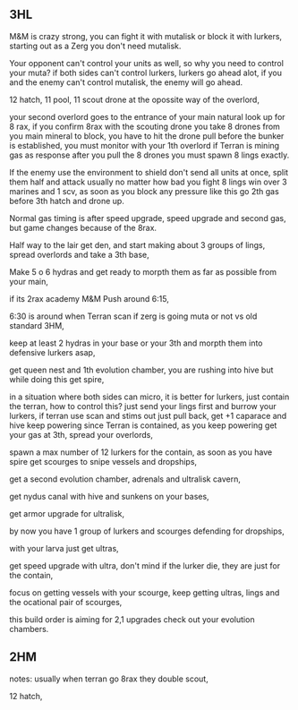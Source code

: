 ## 3HL
M&M is crazy strong, you can fight it with mutalisk or block it with lurkers, starting out as a Zerg you don't need mutalisk.

Your opponent can't control your units as well, so why you need to control your muta? if both sides can't control lurkers, lurkers go ahead alot, if you and the enemy can't control mutalisk, the enemy will go ahead.

12 hatch, 11 pool, 11 scout drone at the opossite way of the overlord,

your second overlord goes to the entrance of your main natural look up for 8 rax, if you confirm 8rax with the scouting drone you take 8 drones from you main mineral to block, you have to hit the drone pull before the bunker is established, you must monitor with your 1th overlord if Terran is mining gas as response after you pull the 8 drones you must spawn 8 lings exactly.

If the enemy use the environment to shield don't send all units at once, split them half and attack usually no matter how bad you fight 8 lings win over 3 marines and 1 scv, as soon as you block any pressure like this go 2th gas before 3th hatch and drone up.

Normal gas timing is after speed upgrade, speed upgrade and second gas, but game changes because of the 8rax.

Half way to the lair get den, and start making about 3 groups of lings, spread overlords and take a 3th base,

Make 5 o 6 hydras and get ready to morpth them as far as possible from your main, 

if its 2rax academy M&M Push around 6:15, 

6:30 is around when Terran scan if zerg is going muta or not vs old standard 3HM,

keep at least 2 hydras in your base or your 3th and morpth them into defensive lurkers asap,

get queen nest and 1th evolution chamber, you are rushing into hive but while doing this get spire,

in a situation where both sides can micro, it is better for lurkers, just contain the terran, how to control this? just send your lings first and burrow your lurkers, if terran use scan and stims out just pull back, get +1 caparace and hive keep powering since Terran is contained, as you keep powering get your gas at 3th, spread your overlords,

spawn a max number of 12 lurkers for the contain, as soon as you have spire get scourges to snipe vessels and dropships,

get a second evolution chamber, adrenals and ultralisk cavern, 

get nydus canal with hive and sunkens on your bases,

get armor upgrade for ultralisk,

by now you have 1 group of lurkers and scourges defending for dropships,

with your larva just get ultras,

get speed upgrade with ultra, don't mind if the lurker die, they are just for the contain,

focus on getting vessels with your scourge, keep getting ultras, lings and the ocational pair of scourges,

this build order is aiming for 2,1 upgrades check out your evolution chambers.

## 2HM
notes: usually when terran go 8rax they double scout, 

12 hatch, 
